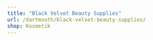 ```yaml
---
title: "Black Velvet Beauty Supplies"
url: /dartmouth/black-velvet-beauty-supplies/
shop: Kosmetik
---
```

